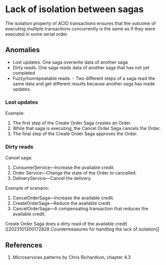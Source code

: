 # Lack of isolation between sagas
The isolation property of ACID transactions ensures that the outcome of executing multiple transactions concurrently is the same as if they were executed in some serial order.
## Anomalies
-  Lost updates. One saga overwrite data of another saga
- Dirty reads. One saga reads data of another saga that has not yet completed
-  Fuzzy/nonrepeatable reads. - Two different steps of a saga read the same data and get different results because another saga has made updates.

### Lost updates 
Example:
1. The first step of the Create Order Saga creates an Order.
2. While that saga is executing, the Cancel Order Saga cancels the Order.
3. The final step of the Create Order Saga approves the Order.
###  Dirty reads
Cansel saga: 
1. ConsumerService—Increase the available credit.  
2. Order Service—Change the state of the Order to cancelled. 
3. DeliveryService—Cancel the delivery.

Example of scenario:
1. CancelOrderSaga—Increase the available credit.
2. CreateOrderSaga—Reduce the available credit.
3. CancelOrderSaga—A compensating transaction that reduces the available credit.

Create Order Saga does a dirty read of the available credit
[[2023101300172828  Countermeasures for handling the lack of isolation]]
## References
1.  Microservices patterns by Chris Richardson, chapter 4.3